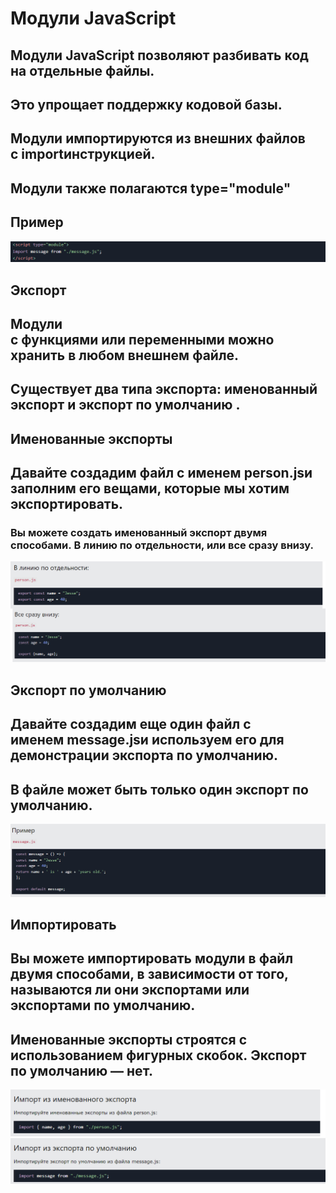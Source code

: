 # Модули JavaScript
## Модули JavaScript позволяют разбивать код на отдельные файлы.
## Это упрощает поддержку кодовой базы.
## Модули импортируются из внешних файлов с importинструкцией.
## Модули также полагаются type="module"
## Пример
![](./img/1.png)

## Экспорт
## Модули с функциями или переменными можно хранить в любом внешнем файле.
## Существует два типа экспорта: именованный экспорт и экспорт по умолчанию .
## Именованные экспорты
## Давайте создадим файл с именем person.jsи заполним его вещами, которые мы хотим экспортировать.
### Вы можете создать именованный экспорт двумя способами. В линию по отдельности, или все сразу внизу.
![](./img/2.png)
## Экспорт по умолчанию
## Давайте создадим еще один файл с именем message.jsи используем его для демонстрации экспорта по умолчанию.
## В файле может быть только один экспорт по умолчанию.
![](./img/3.png)
## Импортировать
## Вы можете импортировать модули в файл двумя способами, в зависимости от того, называются ли они экспортами или экспортами по умолчанию.
## Именованные экспорты строятся с использованием фигурных скобок. Экспорт по умолчанию — нет.
![](./img/4.png)

